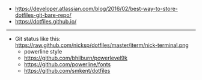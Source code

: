 * https://developer.atlassian.com/blog/2016/02/best-way-to-store-dotfiles-git-bare-repo/
* https://dotfiles.github.io/

-----
* Git status like this: https://raw.github.com/nicksp/dotfiles/master/iterm/nick-terminal.png
    * powerline style
    * https://github.com/bhilburn/powerlevel9k
    * https://github.com/powerline/fonts
    * https://github.com/smkent/dotfiles
